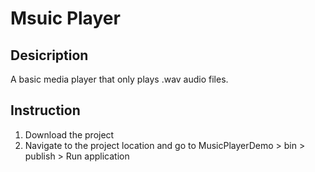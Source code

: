 # Msuic Player


## Desicription
A basic media player that only plays .wav audio files. 

## Instruction
1. Download the project 
2. Navigate to the project location and go to MusicPlayerDemo > bin > publish > Run application

